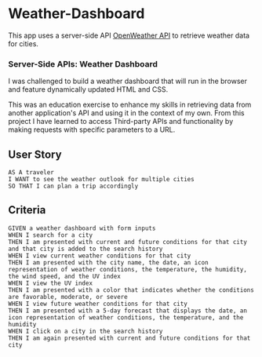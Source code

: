 # Weather-Dashboard

This app uses a server-side API [OpenWeather API](https://openweathermap.org/api) to retrieve weather data for cities.

### Server-Side APIs: Weather Dashboard

I was challenged to build a weather dashboard that will run in the browser and feature dynamically updated HTML and CSS.

This was an education exercise to enhance my skills in retrieving data from another application's API and using it in the context of my own. From this project I have learned to access Third-party APIs  and functionality by making requests with specific parameters to a URL. 

## User Story

```
AS A traveler
I WANT to see the weather outlook for multiple cities
SO THAT I can plan a trip accordingly
```

## Criteria

```
GIVEN a weather dashboard with form inputs
WHEN I search for a city
THEN I am presented with current and future conditions for that city and that city is added to the search history
WHEN I view current weather conditions for that city
THEN I am presented with the city name, the date, an icon representation of weather conditions, the temperature, the humidity, the wind speed, and the UV index
WHEN I view the UV index
THEN I am presented with a color that indicates whether the conditions are favorable, moderate, or severe
WHEN I view future weather conditions for that city
THEN I am presented with a 5-day forecast that displays the date, an icon representation of weather conditions, the temperature, and the humidity
WHEN I click on a city in the search history
THEN I am again presented with current and future conditions for that city
```

